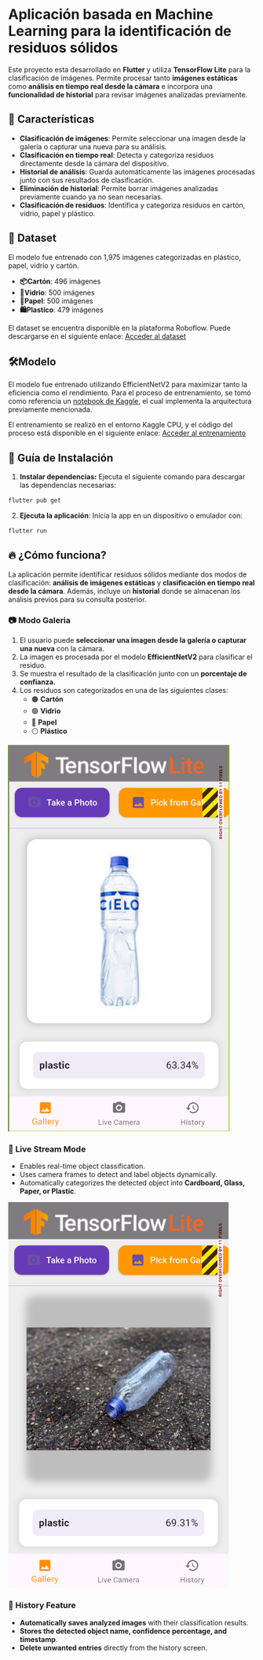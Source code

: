 # Aplicación basada en Machine Learning para la identificación de residuos sólidos

Este proyecto esta desarrollado en **Flutter** y utiliza **TensorFlow Lite** para la clasificación de imágenes. Permite procesar tanto **imágenes estáticas** como **análisis en tiempo real desde la cámara** e incorpora una **funcionalidad de historial** para revisar imágenes analizadas previamente.

## 📌 Características

- **Clasificación de imágenes**: Permite seleccionar una imagen desde la galería o capturar una nueva para su análisis.
- **Clasificación en tiempo real**: Detecta y categoriza residuos directamente desde la cámara del dispositivo.
- **Historial de análisis**: Guarda automáticamente las imágenes procesadas junto con sus resultados de clasificación.
- **Eliminación de historial**: Permite borrar imágenes analizadas previamente cuando ya no sean necesarias.
- **Clasificación de residuos**: Identifica y categoriza residuos en cartón, vidrio, papel y plástico.

## 🔗 Dataset

El modelo fue entrenado con 1,975 imágenes categorizadas en plástico, papel, vidrio y cartón.

- **📦Cartón**: 496 imágenes
- **🥃Vidrio**: 500 imágenes
- **📄Papel**: 500 imágenes
- **🛍️Plastico**: 479 imágenes

El dataset se encuentra disponible en la plataforma Roboflow. Puede descargarse en el siguiente enlace: [Acceder al dataset](https://universe.roboflow.com/testing-ml-solid-waste/fourth-project-o8hdx/dataset/2)

## 🛠️Modelo

El modelo fue entrenado utilizando EfficientNetV2 para maximizar tanto la eficiencia como el rendimiento. Para el proceso de entrenamiento, se tomó como referencia un [notebook de Kaggle](https://www.kaggle.com/code/annafabris/efficientnet-v2-image-classification-93-accuracy#Introduction),  el cual implementa la arquitectura previamente mencionada.

El entrenamiento se realizó en el entorno Kaggle CPU, y el código del proceso está disponible en el siguiente enlace: [Acceder al entrenamiento](https://www.kaggle.com/code/jeanlavaud/effnet-v2-solid-waste-dataset)

## 🚀 Guía de Instalación

1. **Instalar dependencias:**
Ejecuta el siguiente comando para descargar las dependencias necesarias:

```bash
flutter pub get
```

2. **Ejecuta la aplicación**:
Inicia la app en un dispositivo o emulador con:

```bash
flutter run
```

## 🔥 ¿Cómo funciona?

La aplicación permite identificar residuos sólidos mediante dos modos de clasificación: **análisis de imágenes estáticas** y **clasificación en tiempo real desde la cámara**. Además, incluye un **historial** donde se almacenan los análisis previos para su consulta posterior.

### 📷 Modo Galeria

1. El usuario puede **seleccionar una imagen desde la galería o capturar una nueva** con la cámara.
2. La imagen es procesada por el modelo **EfficientNetV2** para clasificar el residuo.
3. Se muestra el resultado de la clasificación junto con un **porcentaje de confianza.**
4. Los residuos son categorizados en una de las siguientes clases:
   - 🟤 **Cartón**
   - 🟢 **Vidrio**
   - 📄 **Papel**
   - ⚪ **Plástico**

![Still image mode](screenshots/segundaimagen.png)

### 🎥 Live Stream Mode

- Enables real-time object classification.
- Uses camera frames to detect and label objects dynamically.
- Automatically categorizes the detected object into **Cardboard, Glass, Paper, or Plastic**.

![Live stream mode](screenshots/primeraimagen.png)

### 📜 History Feature

- **Automatically saves analyzed images** with their classification results.
- **Stores the detected object name, confidence percentage, and timestamp**.
- **Delete unwanted entries** directly from the history screen.
